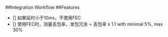 
##Integration Workflow
##Features
- [] 如果延时小于10ms，不使用FEC
- [] 使用FEC时，测量丢包率，发包冗余 = 丢包率 x 1.1 with minimal 5%, max 30%

